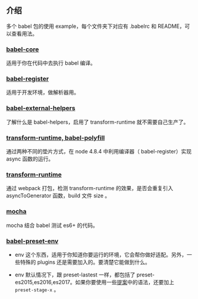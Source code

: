## 介绍
多个 babel 包的使用 example，每个文件夹下对应有 .babelrc 和 README，可以查看用法。

### [babel-core](https://github.com/sunyongjian/babel-usage/tree/master/babel-core)
适用于你在代码中去执行 babel 编译。

### [babel-register](https://github.com/sunyongjian/babel-usage/tree/master/register)
适用于开发环境，做解析器用。

### [babel-external-helpers](https://github.com/sunyongjian/babel-usage/tree/master/helpers)
了解什么是 babel-helpers，启用了 transform-runtime 就不需要自己生产了。

### [transform-runtime, babel-polyfill](https://github.com/sunyongjian/babel-usage/tree/master/async-demo)

通过两种不同的垫片方式，在 node 4.8.4 中利用编译器（ babel-register）实现 async 函数的运行。

### [transform-runtime](https://github.com/sunyongjian/babel-usage/tree/master/runtime)

通过 webpack 打包，检测 transform-runtime 的效果，是否会重复引入 asyncToGenerator 函数，build 文件 size 。

### [mocha](https://github.com/sunyongjian/babel-usage/tree/master/mocha)

mocha 结合 babel 测试 es6+ 的代码。

### [babel-preset-env](https://github.com/sunyongjian/babel-usage/tree/master/env)

- env 这个东西，适用于你知道你要运行的环境，它会帮你做好适配。另外，一些特殊的 plugins 还是需要加入的。要清楚它能做到什么。

- env 默认情况下，跟 preset-lastest 一样，都包括了 preset-es2015,es2016,es2017。如果你要使用一些[提案](http://exploringjs.com/es2016-es2017/ch_tc39-process.html)中的语法，还要加上 `preset-stage-x` 。





